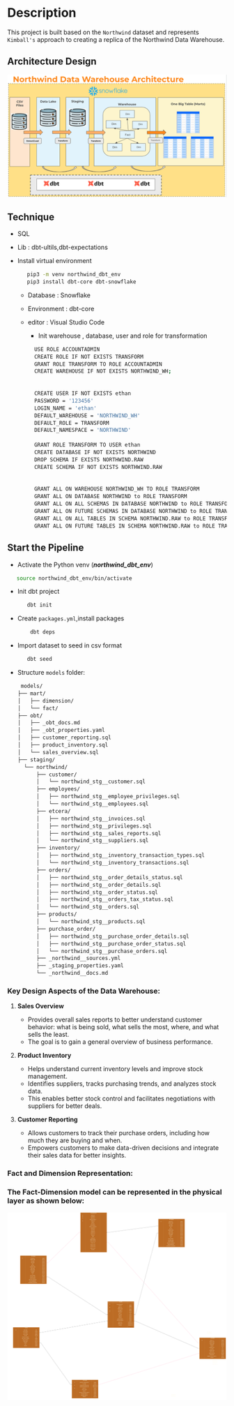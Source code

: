 # Description

This project is built based on the `Northwind` dataset and represents `Kimball's` approach to creating a replica of the Northwind Data Warehouse.

## Architecture Design

![Input Schema](assets/architecture_v1.png)

## Technique

- SQL
- Lib : dbt-ultils,dbt-expectations
- Install virtual environment

  ```bash
     pip3 -m venv northwind_dbt_env
     pip3 install dbt-core dbt-snowflake
  ```

  - Database : Snowflake
  - Environment : dbt-core
  - editor : Visual Studio Code

    - Init warehouse , database, user and role for transformation

    ```bash
      USE ROLE ACCOUNTADMIN
      CREATE ROLE IF NOT EXISTS TRANSFORM
      GRANT ROLE TRANSFORM TO ROLE ACCOUNTADMIN
      CREATE WAREHOUSE IF NOT EXISTS NORTHWIND_WH;


      CREATE USER IF NOT EXISTS ethan
      PASSWORD = '123456'
      LOGIN_NAME = 'ethan'
      DEFAULT_WAREHOUSE = 'NORTHWIND_WH'
      DEFAULT_ROLE = TRANSFORM
      DEFAULT_NAMESPACE = 'NORTHWIND'

      GRANT ROLE TRANSFORM TO USER ethan
      CREATE DATABASE IF NOT EXISTS NORTHWIND
      DROP SCHEMA IF EXISTS NORTHWIND.RAW
      CREATE SCHEMA IF NOT EXISTS NORTHWIND.RAW


      GRANT ALL ON WAREHOUSE NORTHWIND_WH TO ROLE TRANSFORM
      GRANT ALL ON DATABASE NORTHWIND to ROLE TRANSFORM
      GRANT ALL ON ALL SCHEMAS IN DATABASE NORTHWIND to ROLE TRANSFORM
      GRANT ALL ON FUTURE SCHEMAS IN DATABASE NORTHWIND to ROLE TRANSFORM
      GRANT ALL ON ALL TABLES IN SCHEMA NORTHWIND.RAW to ROLE TRANSFORM
      GRANT ALL ON FUTURE TABLES IN SCHEMA NORTHWIND.RAW to ROLE TRANSFORM

    ```

## Start the Pipeline

- Activate the Python venv (**_northwind_dbt_env_**)

```bash
   source northwind_dbt_env/bin/activate
```

- Init dbt project
  ```bash
     dbt init
  ```
- Create `packages.yml`,install packages
  ```bash
      dbt deps
  ```
- Import dataset to seed in csv format
  ```bash
     dbt seed
  ```
- Structure `models` folder:

  ```bash
   models/
  ├── mart/
  │   ├── dimension/
  │   └── fact/
  ├── obt/
  │   ├── _obt_docs.md
  │   ├── _obt_properties.yaml
  │   ├── customer_reporting.sql
  │   ├── product_inventory.sql
  │   └── sales_overview.sql
  ├── staging/
    └── northwind/
        ├── customer/
        │   └── northwind_stg__customer.sql
        ├── employees/
        │   ├── northwind_stg__employee_privileges.sql
        │   └── northwind_stg__employees.sql
        ├── etcera/
        │   ├── northwind_stg__invoices.sql
        │   ├── northwind_stg__privileges.sql
        │   ├── northwind_stg__sales_reports.sql
        │   └── northwind_stg__suppliers.sql
        ├── inventory/
        │   ├── northwind_stg__inventory_transaction_types.sql
        │   └── northwind_stg__inventory_transactions.sql
        ├── orders/
        │   ├── northwind_stg__order_details_status.sql
        │   ├── northwind_stg__order_details.sql
        │   ├── northwind_stg__order_status.sql
        │   ├── northwind_stg__orders_tax_status.sql
        │   └── northwind_stg__orders.sql
        ├── products/
        │   └── northwind_stg__products.sql
        ├── purchase_order/
        │   ├── northwind_stg__purchase_order_details.sql
        │   ├── northwind_stg__purchase_order_status.sql
        │   └── northwind_stg__purchase_orders.sql
        ├── _northwind__sources.yml
        ├── _staging_properties.yaml
        └── _northwind__docs.md

  ```

### Key Design Aspects of the Data Warehouse:

1. **Sales Overview**

   - Provides overall sales reports to better understand customer behavior: what is being sold, what sells the most, where, and what sells the least.
   - The goal is to gain a general overview of business performance.

2. **Product Inventory**

   - Helps understand current inventory levels and improve stock management.
   - Identifies suppliers, tracks purchasing trends, and analyzes stock data.
   - This enables better stock control and facilitates negotiations with suppliers for better deals.

3. **Customer Reporting**
   - Allows customers to track their purchase orders, including how much they are buying and when.
   - Empowers customers to make data-driven decisions and integrate their sales data for better insights.

### Fact and Dimension Representation:

### The Fact-Dimension model can be represented in the physical layer as shown below:

![Fact-Dimension Model](assets/northwind_physical.png)
